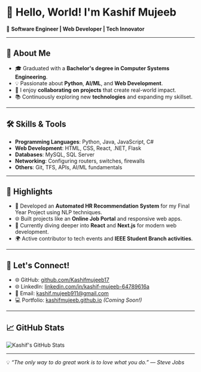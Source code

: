 # 👋 Hello, World! I'm Kashif Mujeeb

🚀 **Software Engineer | Web Developer | Tech Innovator**

---

## 🧐 About Me
- 🎓 Graduated with a **Bachelor's degree in Computer Systems Engineering**.
- 💡 Passionate about **Python**, **AI/ML**, and **Web Development**.
- 🤝 I enjoy **collaborating on projects** that create real-world impact.
- 📚 Continuously exploring new **technologies** and expanding my skillset.

---

## 🛠️ Skills & Tools
- **Programming Languages**: Python, Java, JavaScript, C#
- **Web Development**: HTML, CSS, React, .NET, Flask
- **Databases**: MySQL, SQL Server
- **Networking**: Configuring routers, switches, firewalls
- **Others**: Git, TFS, APIs, AI/ML fundamentals

---

## 🌟 Highlights
- 🔭 Developed an **Automated HR Recommendation System** for my Final Year Project using NLP techniques.
- 🌐 Built projects like an **Online Job Portal** and responsive web apps.
- 🌱 Currently diving deeper into **React** and **Next.js** for modern web development.
- 🌍 Active contributor to tech events and **IEEE Student Branch activities**.

---

## 💬 Let's Connect!
- 🌐 GitHub: [github.com/Kashifmujeeb17](https://github.com/Kashifmujeeb17)
- 🌐 LinkedIn: [linkedin.com/in/kashif-mujeeb-64789616a](https://www.linkedin.com/in/kashif-mujeeb-64789616a/)
- 📧 Email: [kashif.mujeeb911@gmail.com](mailto:kashif.mujeeb911@gmail.com)
- 💻 Portfolio: [kashifmujeeb.github.io](https://kashifmujeeb.github.io) *(Coming Soon!)*

---

## 📈 GitHub Stats
![Kashif's GitHub Stats](https://github-readme-stats.vercel.app/api?username=Kashifmujeeb17&show_icons=true&theme=radical)

---

💡 *“The only way to do great work is to love what you do.” — Steve Jobs*
